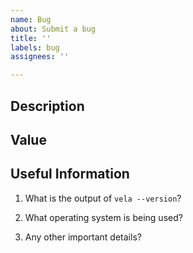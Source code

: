 ```yaml
---
name: Bug
about: Submit a bug
title: ''
labels: bug
assignees: ''

---
```


## Description

<!--
* What are the results you received?
* What are the results you expected?
* Can you provide the steps to reproduce it?
* Can you provide links or code snippets?
-->

## Value

<!--
* Why is this important?
* Does this have an impact on security?
-->

## Useful Information

<!--
* Do your best to provide all requested information.
* If one of the below questions can't be answered, feel free to skip it.
-->

1. What is the output of `vela --version`?

<!-- Answer here -->

2. What operating system is being used?

<!-- Answer here -->

3. Any other important details?

<!-- Answer here -->
